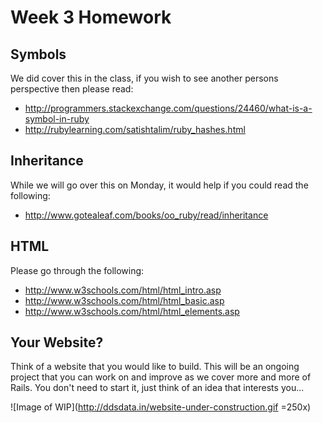 # Week 3 Homework

## Symbols
We did cover this in the class, if you wish to see another persons perspective then please read:
* http://programmers.stackexchange.com/questions/24460/what-is-a-symbol-in-ruby
* http://rubylearning.com/satishtalim/ruby_hashes.html

## Inheritance 
While we will go over this on Monday, it would help if you could read the following:
* http://www.gotealeaf.com/books/oo_ruby/read/inheritance

## HTML
Please go through the following:
* http://www.w3schools.com/html/html_intro.asp
* http://www.w3schools.com/html/html_basic.asp
* http://www.w3schools.com/html/html_elements.asp

## Your Website?
Think of a website that you would like to build. This will be an ongoing project that you can work on and improve as we cover more and more of Rails. You don't need to start it, just think of an idea that interests you...

![Image of WIP](http://ddsdata.in/website-under-construction.gif =250x)
